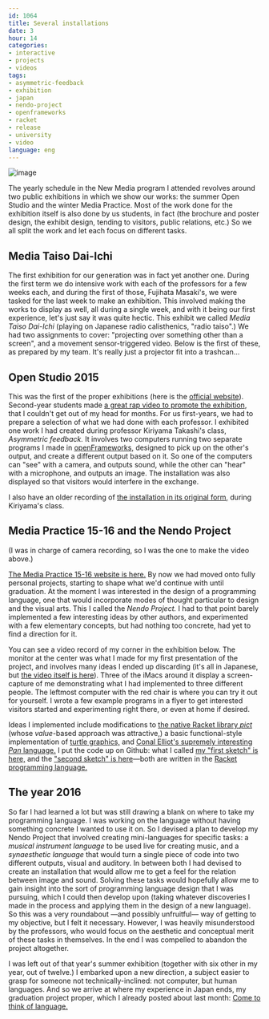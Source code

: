 ```yaml
---
id: 1064
title: Several installations
date: 3
hour: 14
categories:
- interactive
- projects
- videos
tags:
- asymmetric-feedback
- exhibition
- japan
- nendo-project
- openframeworks
- racket
- release
- university
- video
language: eng
---
```


![image](http://blog.agj.cl/wp-content/uploads/2017/05/mp2017setsuei.jpg)

The yearly schedule in the New Media program I attended revolves around two public exhibitions in which we show our works: the summer Open Studio and the winter Media Practice. Most of the work done for the exhibition itself is also done by us students, in fact (the brochure and poster design, the exhibit design, tending to visitors, public relations, etc.) So we all split the work and let each focus on different tasks.<!-- more -->

## Media Taiso Dai-Ichi

<video-embed service="youtube" id="3FnBO_Y6FlI" width="500" height="281" />

The first exhibition for our generation was in fact yet another one. During the first term we do intensive work with each of the professors for a few weeks each, and during the first of those, Fujihata Masaki's, we were tasked for the last week to make an exhibition. This involved making the works to display as well, all during a single week, and with it being our first experience, let's just say it was quite hectic. This exhibit we called _Media Taiso Dai-Ichi_ (playing on Japanese radio calisthenics, "radio taiso".) We had two assignments to cover: "projecting over something other than a screen", and a movement sensor-triggered video. Below is the first of these, as prepared by my team. It's really just a projector fit into a trashcan...

<video-embed service="vimeo" id="133152140" width="500" height="281" />

## Open Studio 2015

This was the first of the proper exhibitions (here is the [official website](http://www.fm.geidai.ac.jp/openstudio/2015/)). Second-year students made [a great rap video to promote the exhibition](https://www.youtube.com/watch?v=TjTJ_Zn0HTk), that I couldn't get out of my head for months. For us first-years, we had to prepare a selection of what we had done with each professor. I exhibited one work I had created during professor Kiriyama Takashi's class, _Asymmetric feedback._ It involves two computers running two separate programs I made in [openFrameworks,](http://openframeworks.cc/) designed to pick up on the other's output, and create a different output based on it. So one of the computers can "see" with a camera, and outputs sound, while the other can "hear" with a microphone, and outputs an image. The installation was also displayed so that visitors would interfere in the exchange.

<video-embed service="vimeo" id="135842909" width="500" height="281" />

I also have an older recording of [the installation in its original form,](https://vimeo.com/133233148) during Kiriyama's class.

## Media Practice 15-16 and the Nendo Project

<video-embed service="vimeo" id="153488240" width="500" height="281" />

(I was in charge of camera recording, so I was the one to make the video above.)

[The Media Practice 15-16 website is here.](http://www.fnm.geidai.ac.jp/media-practice/2016/) By now we had moved onto fully personal projects, starting to shape what we'd continue with until graduation. At the moment I was interested in the design of a programming language, one that would incorporate modes of thought particular to design and the visual arts. This I called the _Nendo Project._ I had to that point barely implemented a few interesting ideas by other authors, and experimented with a few elementary concepts, but had nothing too concrete, had yet to find a direction for it.

You can see a video record of my corner in the exhibition below. The monitor at the center was what I made for my first presentation of the project, and involves many ideas I ended up discarding (it's all in Japanese, but [the video itself is here](https://vimeo.com/147703509)). Three of the iMacs around it display a screen-capture of me demonstrating what I had implemented to three different people. The leftmost computer with the red chair is where you can try it out for yourself. I wrote a few example programs in a flyer to get interested visitors started and experimenting right there, or even at home if desired.

<video-embed service="vimeo" id="153662272" width="500" height="281" />

Ideas I implemented include modifications to [the native Racket library _pict_](http://docs.racket-lang.org/pict/index.html) (whose _value_-based approach was attractive,) a basic functional-style implementation of [turtle graphics,](https://en.wikipedia.org/wiki/Turtle_graphics) and [Conal Elliot's supremely interesting _Pan_ language.](http://conal.net/Pan/) I put the code up on Github: what I called [my "first sketch" is here,](https://github.com/agj/nendo/tree/sketch-1) and the ["second sketch" is here](https://github.com/agj/nendo/tree/sketch-2)—both are written in the [Racket programming language.](https://racket-lang.org/)

## The year 2016

So far I had learned a lot but was still drawing a blank on where to take my programming language. I was working on the language without having something concrete I wanted to use it on. So I devised a plan to develop my Nendo Project that involved creating mini-languages for specific tasks: a _musical instrument language_ to be used live for creating music, and a _synaesthetic language_ that would turn a single piece of code into two different outputs, visual and auditory. In between both I had devised to create an installation that would allow me to get a feel for the relation between image and sound. Solving these tasks would hopefully allow me to gain insight into the sort of programming language design that I was pursuing, which I could then develop upon (taking whatever discoveries I made in the process and applying them in the design of a new language). So this was a very roundabout —and possibly unfruitful— way of getting to my objective, but I felt it necessary. However, I was heavily misunderstood by the professors, who would focus on the aesthetic and conceptual merit of these tasks in themselves. In the end I was compelled to abandon the project altogether.

I was left out of that year's summer exhibition (together with six other in my year, out of twelve.) I embarked upon a new direction, a subject easier to grasp for someone not technically-inclined: not computer, but human languages. And so we arrive at where my experience in Japan ends, my graduation project proper, which I already posted about last month: [Come to think of language.](http://blog.agj.cl/2017/04/come-to-think-of-language/)

